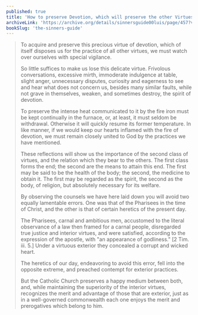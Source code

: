 ```yaml
---
published: true
title: 'How to preserve Devotion, which will preserve the other Virtues'
archiveLink: 'https://archive.org/details/sinnersguide00luis/page/457?view=theater'
bookSlug: 'the-sinners-guide'
---
```


> To acquire and preserve this precious virtue of devotion, which of itself disposes us for the practice of all other virtues, we must watch over ourselves with special vigilance.
> 
> So little suffices to make us lose this delicate virtue. Frivolous conversations, excessive mirth, immoderate indulgence at table, slight anger, unnecessary disputes, curiosity and eagerness to see and hear what does not concern us, besides many similar faults, while not grave in themselves, weaken, and sometimes destroy, the spirit of devotion.
> 
> To preserve the intense heat communicated to it by the fire iron must be kept continually in the furnace, or, at least, it must seldom be withdrawal. Otherwise it will quickly resume its former temperature. In like manner, if we would keep our hearts inflamed with the fire of devotion, we must remain closely united to God by the practices we have mentioned.
>
> These reflections will show us the importance of the second class of virtues, and the relation which they bear to the others. The first class forms the end; the second are the means to attain this end. The first may be said to be the health of the body; the second, the medicine to obtain it. The first may be regarded as the spirit, the second as the body, of religion, but absolutely necessary for its welfare.
>
> By observing the counsels we have here laid down you will avoid two equally lamentable errors. One was that of the Pharisees in the time of Christ, and the other is that of certain heretics of the present day.
> 
> The Pharisees, carnal and ambitious men, accustomed to the literal observance of a law then framed for a carnal people, disregarded true justice and interior virtues, and were satisfied, according to the expression of the apostle, with "an appearance of godliness." [2 Tim. iii. 5.] Under a virtuous exterior they concealed a corrupt and wicked heart.
> 
> The heretics of our day, endeavoring to avoid this error, fell into the opposite extreme, and preached contempt for exterior practices.
> 
> But the Catholic Church preserves a happy medium between both, and, while maintaining the superiority of the interior virtues, recognizes the merit and advantage of those that are exterior, just as in a well-governed commonwealth each one enjoys the merit and prerogatives which belong to him.
